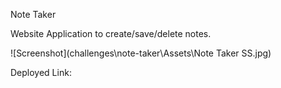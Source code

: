 Note Taker

Website Application to create/save/delete notes.

![Screenshot](challenges\note-taker\Assets\Note Taker SS.jpg)

Deployed Link: 